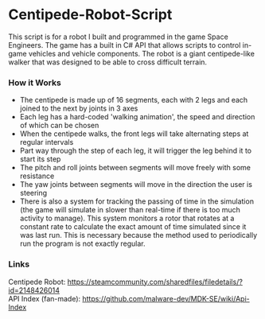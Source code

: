 # Centipede-Robot-Script

This script is for a robot I built and programmed in the game Space Engineers. The game has a built in C# API that allows scripts to control in-game vehicles and vehicle components. The robot is a giant centipede-like walker that was designed to be able to cross difficult terrain. 

### How it Works
- The centipede is made up of 16 segments, each with 2 legs and each joined to the next by joints in 3 axes
- Each leg has a hard-coded 'walking animation', the speed and direction of which can be chosen
- When the centipede walks, the front legs will take alternating steps at regular intervals
- Part way through the step of each leg, it will trigger the leg behind it to start its step
- The pitch and roll joints between segments will move freely with some resistance
- The yaw joints between segments will move in the direction the user is steering
- There is also a system for tracking the passing of time in the simulation (the game will simulate in slower than real-time if there is too much activity to manage). This system monitors a rotor that rotates at a constant rate to calculate the exact amount of time simulated since it was last run. This is necessary because the method used to periodically run the program is not exactly regular.

### Links
Centipede Robot: https://steamcommunity.com/sharedfiles/filedetails/?id=2148426014  
API Index (fan-made): https://github.com/malware-dev/MDK-SE/wiki/Api-Index
